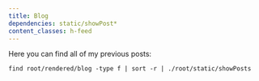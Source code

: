 ```yaml
---
title: Blog
dependencies: static/showPost*
content_classes: h-feed
---
```


Here you can find all of my previous posts:

```{.unwrap pipe="sh | pandoc -t json"}
find root/rendered/blog -type f | sort -r | ./root/static/showPosts
```

